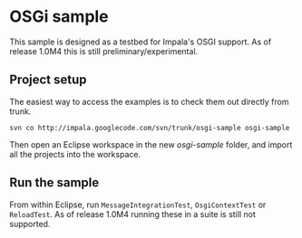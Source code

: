 # OSGi sample #

This sample is designed as a testbed for Impala's OSGI support.
As of release 1.0M4 this is still preliminary/experimental.

## Project setup ##

The easiest way to access the examples is to check them out directly from trunk.

```
svn co http://impala.googlecode.com/svn/trunk/osgi-sample osgi-sample
```

Then open an Eclipse workspace in the new _osgi-sample_ folder, and import all the projects into the workspace.

## Run the sample ##

From within Eclipse, run `MessageIntegrationTest`, `OsgiContextTest` or `ReloadTest`.
As of release 1.0M4 running these in a suite is still not supported.